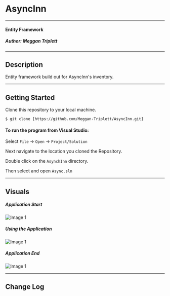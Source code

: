 # AsyncInn

-----------------------------
#### Entity Framework
##### *Author: Meggan Triplett*

------------------------------

## Description

Entity framework build out for AsyncInn's inventory. 

------------------------------

## Getting Started
Clone this repository to your local machine.
```
$ git clone [https://github.com/Meggan-Triplett/AsyncInn.git]
```
#### To run the program from Visual Studio:
Select ```File``` -> ```Open``` -> ```Project/Solution```

Next navigate to the location you cloned the Repository.

Double click on the ```AsynchInn``` directory.

Then select and open ```Async.sln```

------------------------------

## Visuals

##### Application Start
![Image 1](https://via.placeholder.com/750x500)
##### Using the Application
![Image 1](https://via.placeholder.com/750x500)
##### Application End
![Image 1](https://via.placeholder.com/750x500)

------------------------------

## Change Log
